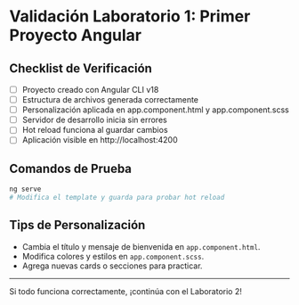 # Validación Laboratorio 1: Primer Proyecto Angular

## Checklist de Verificación
- [ ] Proyecto creado con Angular CLI v18
- [ ] Estructura de archivos generada correctamente
- [ ] Personalización aplicada en app.component.html y app.component.scss
- [ ] Servidor de desarrollo inicia sin errores
- [ ] Hot reload funciona al guardar cambios
- [ ] Aplicación visible en http://localhost:4200

## Comandos de Prueba
```bash
ng serve
# Modifica el template y guarda para probar hot reload
```

## Tips de Personalización
- Cambia el título y mensaje de bienvenida en `app.component.html`.
- Modifica colores y estilos en `app.component.scss`.
- Agrega nuevas cards o secciones para practicar.

---
Si todo funciona correctamente, ¡continúa con el Laboratorio 2! 